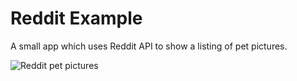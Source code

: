 # Reddit Example
A small app which uses Reddit API to show a listing of pet pictures.

![Reddit pet pictures](https://tabrisjs.com/assets/public-content/img/examples/reddit.jpeg)